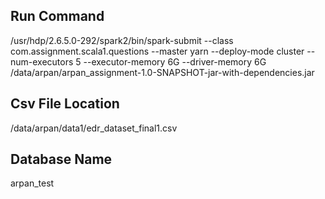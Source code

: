 Run Command
----------------
/usr/hdp/2.6.5.0-292/spark2/bin/spark-submit --class com.assignment.scala1.questions --master yarn --deploy-mode cluster --num-executors 5 --executor-memory 6G --driver-memory 6G /data/arpan/arpan_assignment-1.0-SNAPSHOT-jar-with-dependencies.jar

Csv File Location
--------------------
/data/arpan/data1/edr_dataset_final1.csv

Database Name
-------------------
arpan_test
